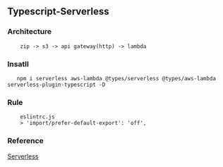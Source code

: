 ## Typescript-Serverless

### Architecture

```
    zip -> s3 -> api gateway(http) -> lambda
```

### Insatll

```
   npm i serverless aws-lambda @types/serverless @types/aws-lambda serverless-plugin-typescript -D
```

### Rule

```
    eslintrc.js
    > 'import/prefer-default-export': 'off',
```

### Reference

<a href="https://www.serverless.com/framework/docs/providers/aws/guide/serverless.yml"> Serverless</a>
